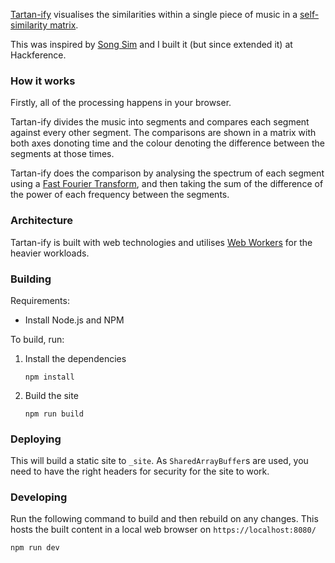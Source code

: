 [Tartan-ify] visualises the similarities within a single piece of music
in a [self-similarity matrix].

This was inspired by [Song Sim] and I built it (but since extended it) at Hackference.

### How it works

Firstly, all of the processing happens in your browser.

Tartan-ify divides the music into segments and compares each segment
against every other segment. The comparisons are shown in a matrix with
both axes donoting time and the colour denoting the difference between
the segments at those times.

Tartan-ify does the comparison by analysing the spectrum of each segment
using a [Fast Fourier Transform], and then taking the sum of the difference of the power of each frequency between the segments.

### Architecture

Tartan-ify is built with web technologies and utilises [Web Workers] for the heavier
workloads.

### Building

Requirements:
 - Install Node.js and NPM

To build, run:
1. Install the dependencies
   ```
   npm install
   ```
2. Build the site
   ```
   npm run build
   ```

### Deploying

This will build a static site to `_site`. As `SharedArrayBuffer`s are used, you
need to have the right headers for security for the site to work.

### Developing

Run the following command to build and then rebuild on any changes. This hosts
the built content in a local web browser on `https://localhost:8080/`
```
npm run dev
```

[Tartan-ify]: https://tartan-ify.ticklethepanda.co.uk/
[self-similarity matrix]: https://en.wikipedia.org/wiki/Self-similarity_matrix
[Song Sim]: https://colinmorris.github.io/SongSim/
[Hackference]: https://2018.hackference.co.uk/
[Web Workers]: https://developer.mozilla.org/en-US/docs/Web/API/Web_Workers_API/Using_web_workers
[Fast Fourier Transform]: https://en.wikipedia.org/wiki/Fast_Fourier_transform
